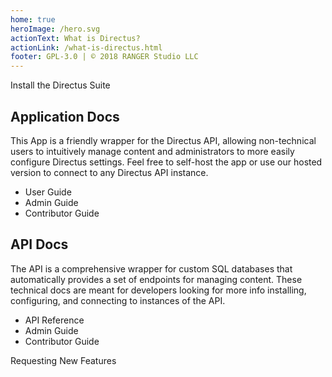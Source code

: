 ```yaml
---
home: true
heroImage: /hero.svg
actionText: What is Directus?
actionLink: /what-is-directus.html
footer: GPL-3.0 | © 2018 RANGER Studio LLC
---
```


<div class="install">
  <router-link to="/install.html" class="action-button">Install the Directus Suite</router-link>
</div>

<div class="features">
  <div class="feature">
    <h2>Application Docs</h2>
    <p>This App is a friendly wrapper for the Directus API, allowing non-technical users to intuitively manage content and administrators to more easily configure Directus settings. Feel free to self-host the app or use our hosted version to connect to any Directus API instance.</p>
    <nav>
      <ul>
        <li><router-link to="/app/user-guide.html">User Guide</router-link></li>
        <li><router-link to="/app/admin-guide/">Admin Guide</router-link></li>
        <li><router-link to="/app/contributor-guide/">Contributor Guide</router-link></li>
      </ul>
    </nav>
  </div>
  <div class="feature">
    <h2>API Docs</h2>
    <p>The API is a comprehensive wrapper for custom SQL databases that automatically provides a set of endpoints for managing content. These technical docs are meant for developers looking for more info installing, configuring, and connecting to instances of the API.</p>
    <nav>
      <ul>
        <li><router-link to="/api/reference.html">API Reference</router-link></li>
        <li><router-link to="/api/admin-guide/">Admin Guide</router-link></li>
        <li><router-link to="/api/contributor-guide/">Contributor Guide</router-link></li>
      </ul>
    </nav>
  </div>
</div>

<div class="feature-request">
  <router-link to="/feature-requests.html">Requesting New Features</router-link>
</div>
